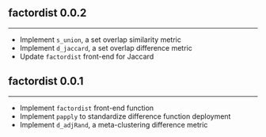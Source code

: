 ## factordist 0.0.2
---------------------
* Implement `s_union`, a set overlap similarity metric
* Implement `d_jaccard`, a set overlap difference metric
* Update `factordist` front-end for Jaccard

## factordist 0.0.1
---------------------
* Implement `factordist` front-end function
* Implement `papply` to standardize difference function deployment
* Implement `d_adjRand`, a meta-clustering difference metric
